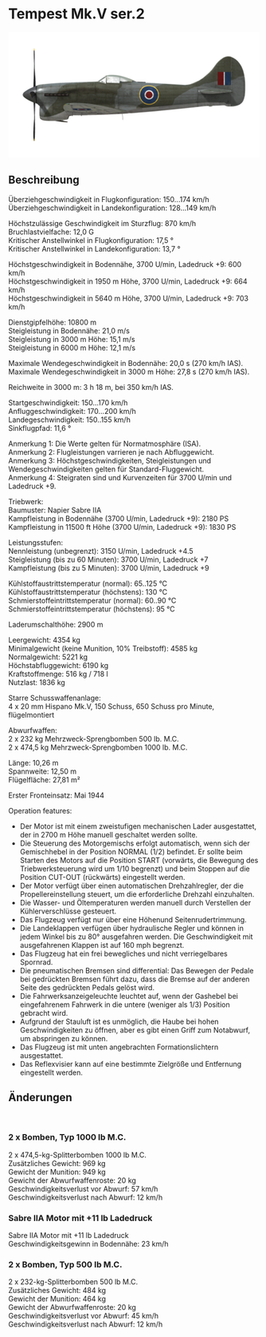 # Tempest Mk.V ser.2  
  
![tempestmkvs2](../images/tempestmkvs2.png)  
  
## Beschreibung  
  
Überziehgeschwindigkeit in Flugkonfiguration: 150...174 km/h  
Überziehgeschwindigkeit in Landekonfiguration: 128...149 km/h  
  
Höchstzulässige Geschwindigkeit im Sturzflug: 870 km/h  
Bruchlastvielfache: 12,0 G  
Kritischer Anstellwinkel in Flugkonfiguration: 17,5 °  
Kritischer Anstellwinkel in Landekonfiguration: 13,7 °  
  
Höchstgeschwindigkeit in Bodennähe, 3700 U/min, Ladedruck +9: 600 km/h  
Höchstgeschwindigkeit in 1950 m Höhe, 3700 U/min, Ladedruck +9: 664 km/h  
Höchstgeschwindigkeit in 5640 m Höhe, 3700 U/min, Ladedruck +9: 703 km/h  
  
Dienstgipfelhöhe: 10800 m  
Steigleistung in Bodennähe: 21,0 m/s  
Steigleistung in 3000 m Höhe: 15,1 m/s  
Steigleistung in 6000 m Höhe: 12,1 m/s  
  
Maximale Wendegeschwindigkeit in Bodennähe: 20,0 s (270 km/h IAS).  
Maximale Wendegeschwindigkeit in 3000 m Höhe: 27,8 s (270 km/h IAS).  
  
Reichweite in 3000 m: 3 h 18 m, bei 350 km/h IAS.  
  
Startgeschwindigkeit: 150...170 km/h  
Anfluggeschwindigkeit: 170...200 km/h  
Landegeschwindigkeit: 150..155 km/h  
Sinkflugpfad: 11,6 °  
  
Anmerkung 1: Die Werte gelten für Normatmosphäre (ISA).  
Anmerkung 2: Flugleistungen varrieren je nach Abfluggewicht.  
Anmerkung 3: Höchstgeschwindigkeiten, Steigleistungen und Wendegeschwindigkeiten gelten für Standard-Fluggewicht.  
Anmerkung 4: Steigraten sind und Kurvenzeiten für 3700 U/min und Ladedruck +9.  
  
Triebwerk:  
Baumuster: Napier Sabre IIA  
Kampfleistung in Bodennähe (3700 U/min, Ladedruck +9): 2180 PS  
Kampfleistung in 11500 ft Höhe (3700 U/min, Ladedruck +9): 1830 PS  
  
Leistungsstufen:  
Nennleistung (unbegrenzt): 3150 U/min, Ladedruck +4.5  
Steigleistung (bis zu 60 Minuten): 3700 U/min, Ladedruck +7  
Kampfleistung (bis zu 5 Minuten): 3700 U/min, Ladedruck +9  
  
Kühlstoffaustrittstemperatur (normal): 65..125 °C  
Kühlstoffaustrittstemperatur (höchstens): 130 °C  
Schmierstoffeintrittstemperatur (normal): 60..90 °C  
Schmierstoffeintrittstemperatur (höchstens): 95 °C  
  
Laderumschalthöhe: 2900 m  
  
Leergewicht: 4354 kg  
Minimalgewicht (keine Munition, 10% Treibstoff): 4585 kg  
Normalgewicht: 5221 kg  
Höchstabfluggewicht: 6190 kg  
Kraftstoffmenge: 516 kg / 718 l  
Nutzlast: 1836 kg  
  
Starre Schusswaffenanlage:  
4 x 20 mm Hispano Mk.V, 150 Schuss, 650 Schuss pro Minute, flügelmontiert  
  
Abwurfwaffen:  
2 x 232 kg Mehrzweck-Sprengbomben 500 lb. M.C.  
2 x 474,5 kg Mehrzweck-Sprengbomben 1000 lb. M.C.  
  
Länge: 10,26 m  
Spannweite: 12,50 m  
Flügelfläche: 27,81 m²  
  
Erster Fronteinsatz: Mai 1944  
  
Operation features:  
- Der Motor ist mit einem zweistufigen mechanischen Lader ausgestattet, der in 2700 m Höhe manuell geschaltet werden sollte.  
- Die Steuerung des Motorgemischs erfolgt automatisch, wenn sich der Gemischhebel in der Position NORMAL (1/2) befindet. Er sollte beim Starten des Motors auf die Position START (vorwärts, die Bewegung des Triebwerksteuerung wird um 1/10 begrenzt) und beim Stoppen auf die Position CUT-OUT (rückwärts) eingestellt werden.  
- Der Motor verfügt über einen automatischen Drehzahlregler, der die Propellereinstellung steuert, um die erforderliche Drehzahl einzuhalten.  
- Die Wasser- und Öltemperaturen werden manuell durch Verstellen der Kühlerverschlüsse gesteuert.  
- Das Flugzeug verfügt nur über eine Höhenund Seitenrudertrimmung.  
- Die Landeklappen verfügen über hydraulische Regler und können in jedem Winkel bis zu 80° ausgefahren werden. Die Geschwindigkeit mit ausgefahrenen Klappen ist auf 160 mph begrenzt.  
- Das Flugzeug hat ein frei bewegliches und nicht verriegelbares Spornrad.  
- Die pneumatischen Bremsen sind differential: Das Bewegen der Pedale bei gedrückten Bremsen führt dazu, dass die Bremse auf der anderen Seite des gedrückten Pedals gelöst wird.  
- Die Fahrwerksanzeigeleuchte leuchtet auf, wenn der Gashebel bei eingefahrenem Fahrwerk in die untere (weniger als 1/3) Position gebracht wird.  
- Aufgrund der Stauluft ist es unmöglich, die Haube bei hohen Geschwindigkeiten zu öffnen, aber es gibt einen Griff zum Notabwurf, um abspringen zu können.  
- Das Flugzeug ist mit unten angebrachten Formationslichtern ausgestattet.  
- Das Reflexvisier kann auf eine bestimmte Zielgröße und Entfernung eingestellt werden.  
  
## Änderungen  
  ﻿
  
### 2 x Bomben, Typ 1000 lb M.C.  
  
2 x 474,5-kg-Splitterbomben 1000 lb M.C.  
Zusätzliches Gewicht: 969 kg  
Gewicht der Munition: 949 kg  
Gewicht der Abwurfwaffenroste: 20 kg  
Geschwindigkeitsverlust vor Abwurf: 57 km/h  
Geschwindigkeitsverlust nach Abwurf: 12 km/h  ﻿
  
### Sabre IIA Motor mit +11 lb Ladedruck  
  
Sabre IIA Motor mit +11 lb Ladedruck  
Geschwindigkeitsgewinn in Bodennähe: 23 km/h  ﻿
  
### 2 x Bomben, Typ 500 lb M.C.  
  
2 x 232-kg-Splitterbomben 500 lb M.C.  
Zusätzliches Gewicht: 484 kg  
Gewicht der Munition: 464 kg  
Gewicht der Abwurfwaffenroste: 20 kg  
Geschwindigkeitsverlust vor Abwurf: 45 km/h  
Geschwindigkeitsverlust nach Abwurf: 12 km/h  